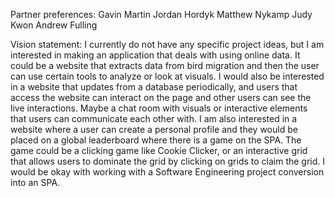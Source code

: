 Partner preferences:
Gavin Martin
Jordan Hordyk
Matthew Nykamp
Judy Kwon
Andrew Fulling

Vision statement:
I currently do not have any specific project ideas, but I am interested in making an application that deals with using online data. It could be a website that extracts data from bird migration and then the user can use certain tools to analyze or look at visuals. 
I would also be interested in a website that updates from a database periodically, and users that access the website can interact on the page and other users can see the live interactions. Maybe a chat room with visuals or interactive elements that users can communicate each other with.
I am also interested in a website where a user can create a personal profile and they would be placed on a global leaderboard where there is a game on the SPA. The game could be a clicking game like Cookie Clicker, or an interactive grid that allows users to dominate the grid by clicking on grids to claim the grid.
I would be okay with working with a Software Engineering project conversion into an SPA.